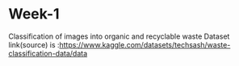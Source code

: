 # Week-1
Classification of images into organic and recyclable waste
Dataset link(source) is :https://www.kaggle.com/datasets/techsash/waste-classification-data/data
